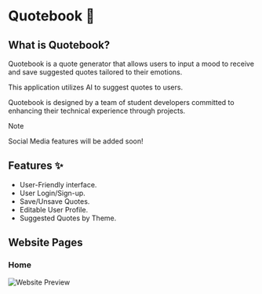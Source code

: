 # Quotebook 📒

## What is Quotebook?
Quotebook is a quote generator that allows users to input a mood to receive and save suggested quotes tailored to their emotions.<br>

This application utilizes AI to suggest quotes to users.<br>

Quotebook is designed by a team of student developers committed to enhancing their technical experience through projects.<br>

> [!NOTE]
> Social Media features will be added soon!  


## Features ✨
- User-Friendly interface.
- User Login/Sign-up.
- Save/Unsave Quotes.
- Editable User Profile.
- Suggested Quotes by Theme.

## Website Pages

### Home 
![Website Preview](images/Home.png)

  



<!--

**Here are some ideas to get you started:**

🙋‍♀️ A short introduction - what is your organization all about?
🌈 Contribution guidelines - how can the community get involved?
👩‍💻 Useful resources - where can the community find your docs? Is there anything else the community should know?
🍿 Fun facts - what does your team eat for breakfast?
🧙 Remember, you can do mighty things with the power of [Markdown](https://docs.github.com/github/writing-on-github/getting-started-with-writing-and-formatting-on-github/basic-writing-and-formatting-syntax)
-->
